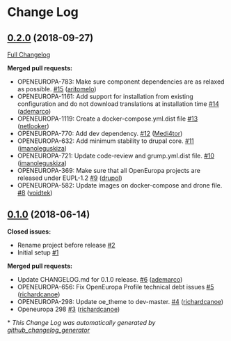 # Change Log

## [0.2.0](https://github.com/openeuropa/oe_profile/tree/0.2.0) (2018-09-27)
[Full Changelog](https://github.com/openeuropa/oe_profile/compare/0.1.0...0.2.0)

**Merged pull requests:**

- OPENEUROPA-783: Make sure component dependencies are as relaxed as possible. [\#15](https://github.com/openeuropa/oe_profile/pull/15) ([aritomelo](https://github.com/aritomelo))
- OPENEUROPA-1161: Add support for installation from existing configuration and do not download translations at installation time [\#14](https://github.com/openeuropa/oe_profile/pull/14) ([ademarco](https://github.com/ademarco))
- OPENEUROPA-1119: Create a docker-compose.yml.dist file [\#13](https://github.com/openeuropa/oe_profile/pull/13) ([netlooker](https://github.com/netlooker))
- OPENEUROPA-770: Add dev dependency. [\#12](https://github.com/openeuropa/oe_profile/pull/12) ([Medi4tor](https://github.com/Medi4tor))
- OPENEUROPA-632: Add minimum stability to drupal core. [\#11](https://github.com/openeuropa/oe_profile/pull/11) ([imanoleguskiza](https://github.com/imanoleguskiza))
- OPENEUROPA-721: Update code-review and grump.yml.dist file. [\#10](https://github.com/openeuropa/oe_profile/pull/10) ([imanoleguskiza](https://github.com/imanoleguskiza))
- OPENEUROPA-369: Make sure that all OpenEuropa projects are released under EUPL-1.2 [\#9](https://github.com/openeuropa/oe_profile/pull/9) ([drupol](https://github.com/drupol))
- OPENEUROPA-582: Update images on docker-compose and drone file. [\#8](https://github.com/openeuropa/oe_profile/pull/8) ([voidtek](https://github.com/voidtek))

## [0.1.0](https://github.com/openeuropa/oe_profile/tree/0.1.0) (2018-06-14)
**Closed issues:**

- Rename project before release [\#2](https://github.com/openeuropa/oe_profile/issues/2)
- Initial setup [\#1](https://github.com/openeuropa/oe_profile/issues/1)

**Merged pull requests:**

- Update CHANGELOG.md for 0.1.0 release. [\#6](https://github.com/openeuropa/oe_profile/pull/6) ([ademarco](https://github.com/ademarco))
- OPENEUROPA-656: Fix OpenEuropa Profile technical debt issues	 [\#5](https://github.com/openeuropa/oe_profile/pull/5) ([richardcanoe](https://github.com/richardcanoe))
- OPENEUROPA-298: Update oe\_theme to dev-master. [\#4](https://github.com/openeuropa/oe_profile/pull/4) ([richardcanoe](https://github.com/richardcanoe))
- Openeuropa 298 [\#3](https://github.com/openeuropa/oe_profile/pull/3) ([richardcanoe](https://github.com/richardcanoe))



\* *This Change Log was automatically generated by [github_changelog_generator](https://github.com/skywinder/Github-Changelog-Generator)*